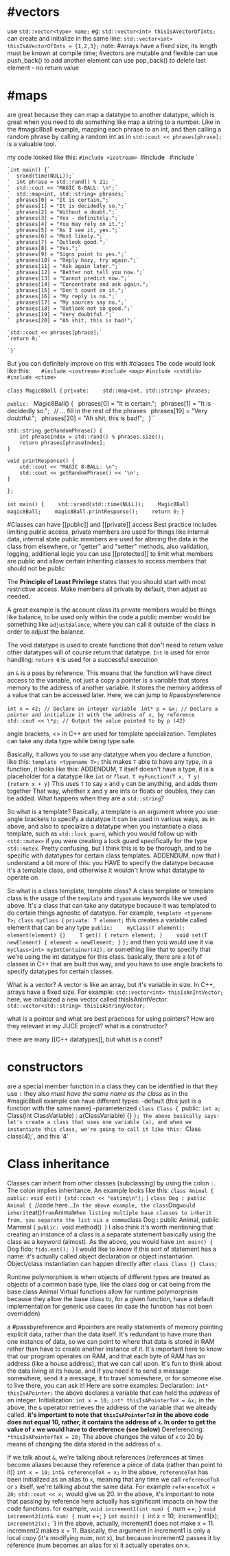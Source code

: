 # #vectors
use `std::vector<type> name;`
eg: `std::vector<int> thisIsAVectorOfInts;`
can create and initialize in the same line: `std::vector<int> thisIsAVectorOfInts = {1,2,3};`
note: #arrays have a fixed size, its length must be known at compile time; #vectors are mutable and flexible
can use push_back() to add another element
can use pop_back() to delete last element - no return value
# #maps
are great because they can map a datatype to another datatype, which is great when you need to do something like map a string to a number. Like in the #magic8ball example, mapping each phrase to an int, and then calling a random phrase by calling a random int as in `std::cout << phrases[phrase];` is a valuable tool.

my code looked like this:
	`#include <iostream>
	`#include <map>`
	`#include <cstdlib>`
	
	`int main() {`
	`  srand(time(NULL));`
	`  int phrase = std::rand() % 21; `
	`  std::cout << "MAGIC 8-BALL: \n";`
	`  std::map<int, std::string> phrases;`
	`  phrases[0] = "It is certain.";`
	`  phrases[1] = "It is decidedly so.";`
	`  phrases[2] = "Without a doubt.";`
	`  phrases[3] = "Yes - definitely.";`
	`  phrases[4] = "You may rely on it.";`
	`  phrases[5] = "As I see it, yes.";`
	`  phrases[6] = "Most likely.";`
	`  phrases[7] = "Outlook good.";`
	`  phrases[8] = "Yes.";`
	`  phrases[9] = "Signs point to yes.";`
	`  phrases[10] = "Reply hazy, try again.";`
	`  phrases[11] = "Ask again later.";`
	`  phrases[12] = "Better not tell you now.";`
	`  phrases[13] = "Cannot predict now.";`
	`  phrases[14] = "Concentrate and ask again.";`
	`  phrases[15] = "Don't count on it.";`
	`  phrases[16] = "My reply is no.";`
	`  phrases[17] = "My sources say no.";`
	`  phrases[18] = "Outlook not so good.";`
	`  phrases[19] = "Very doubtful.";`
	`  phrases[20] = "Ah shit, this is bad!";`
	
	`std::cout << phrases[phrase];`
	`return 0;`
	
	`}`

But you can definitely improve on this with #classes
The code would look like this:
`	#include <iostream>`
`#include <map>`
`#include <cstdlib>`
`#include <ctime>`

`class Magic8Ball {`
`private:`
`    std::map<int, std::string> phrases;`

`public:
`    Magic8Ball() {`
`        phrases[0] = "It is certain.";`
`        phrases[1] = "It is decidedly so.";`
`        // ... fill in the rest of the phrases`
`        phrases[19] = "Very doubtful.";`
`        phrases[20] = "Ah shit, this is bad!";`
`    }``

    std::string getRandomPhrase() {
        int phraseIndex = std::rand() % phrases.size(); 
        return phrases[phraseIndex];
    }

    void printResponse() {
        std::cout << "MAGIC 8-BALL: \n";
        std::cout << getRandomPhrase() << '\n';
    }
`};`

`int main() {`
`    std::srand(std::time(NULL));`
`    Magic8Ball magic8Ball;`
`    magic8Ball.printResponse();`
`    return 0;`
`}`

#Classes can have [[public]] and [[private]] access
Best practice includes limiting public access,
private members are used for things like internal data, internal state
public members are used for altering the data in the class from elsewhere, or "getter" and "setter" methods, also validation, logging, additional logic
you can use [[protected]] to limit what members are public and allow certain inheriting classes to access members that should not be public

The **Principle of Least Privilege** states that you should start with most restrictive access. Make members all private by default, then adjust as needed.

A great example is the account class
its private members would be things like balance, to be used only within the code
a public member would be something like `adjustBalance`, where you can call it outside of the class in order to adjust the balance.

The void datatype is used to create functions that don't need to return value
other datatypes will of course return that datatype.
`Int` is used for error handling: `return 0` is used for a successful execution

an `&` is a pass by reference. This means that the function will have direct access to the variable, not just a copy
a pointer is a variable that stores memory to the address of another variable. It stores the memory address of a value that can be accessed later.
Here, we can jump to #passbyreference

`int x = 42; // Declare an integer variable `
`int* p = &x; // Declare a pointer and initialize it with the address of x, by reference`
`std::cout << \*p; // Output the value pointed to by p (42)`

angle brackets, <> in C++ are used for template specialization. Templates can take any data type while being type safe. 

Basically, it allows you to use any datatype when you declare a function, like this:
`template <typename T>;` this makes `T` able to have any type, in a function, it looks like this: ADDENDUM, `T` itself doesn't have a type, it is a placeholder for a datatype like `int` or `float`.
`T myFunction(T x, T y) {return x + y}` This uses `T` to say `x` and `y` can be anything, and adds them together
That way, whether x and y are ints or floats or doubles, they can be added.
What happens when they are a `std::string`?

So what is a template?
Basically, a template is an argument where you use angle brackets to specify a datatype
It can be used in various ways, as in above, and also to specialize a datatype when you instantiate a class template, such as `std::lock_guard`, which you would follow up with `<std::mutex>` if you were creating a lock guard specifically for the type `std::mutex`. Pretty confusing, but I think this is to be thorough, and to be specific with datatypes for certain class templates. ADDENDUM, now that I understand a bit more of this: you HAVE to specify the datatype because it's a template class, and otherwise it wouldn't know what datatype to operate on.

So what is a class template, template class?
A class template or template class is the usage of the `template` and `typename` keywords like we used above. It's a class that can take any datatype because it was templated to do certain things agnostic of datatype. For example,
`template <typename T>;`
`class myClass {`
`private: T element;` this creates a variable called element that can be any type
`public:`
`    myClass(T element): element(element) {}`
`    T get() { return element; }`
`    void set(T newElement) { element = newElement; }`
`};`
and then you would use it via `myClass<int> myIntContainer(42);` or something like that to specify that we're using the int datatype for this class.
basically, there are a lot of classes in C++ that are built this way, and you have to use angle brackets to specify datatypes for certain classes.

What is a vector?
A vector is like an array, but it's variable in size. In C++, arrays have a fixed size.
For example:
`std::vector<int> thisIsAnIntVector;` here, we initialized a new vector called thisIsAnIntVector.
`std::vector<std::string> thisIsAStringVector;`

what is a pointer and what are best practices for using pointers? How are they relevant in my JUCE project?
what is a constructor?

there are many [[C++ datatypes]], but what is a const?

# constructors 
are a special member function in a class
they can be identified in that they use `:` 
they also *must have the same name as the class* as in the #magic8ball example
can have different types: 
-default (this just is a function with the same name)
-parameterized
	`class Class {
	`public:
		`int a;
		`Class(int ClassVariable) : a(ClassVariable) {}
	`};
The above basically says:
	let's create a class that uses one variable (a), and when we instantiate this class, we're going to call it like this: `Class class(4);`, and this '4' 
# Class inheritance
Classes can inherit from other classes (subclassing) by using the colon `:`. The colon implies inheritance. An example looks like this:
`class Animal {`
	`public:`
		`void eat() {std::cout << "eating\n"};`
`}`
`class Dog : public Animal {
	`//code here...`
In the above example, the class `Dog` would inherit `eat()` from `Animal`
When listing multiple base classes to inherit from, you separate the list via a comma
`class Dog : public Animal, public Mammal {
	`public:
		`void method()`
	`}
I also think it's worth mentioning that creating an instance of a class is a separate statement basically using the class as a keyword (almost). As the above, you would have
	`int main() {
		`Dog fido;
		`fido.eat();
		`}
I would like to know if this sort of statement has a name: it's actually called object declaration or object instantiation.
Object/class instantiation can happen directly after
	`class Class {} Class;`

Runtime polymorphism is when objects of different types are treated as objects of a common base type, like the class dog or cat being from the base class Animal
Virtual functions allow for runtime polymorphism because they allow the base class to, for a given function, have a default implementation for generic use cases (in case the function has not been overridden)

a #passbyreference and #pointers are really statements of memory pointing explicit data, rather than the data itself. It's redundant to have more than one instance of data, so we can point to where that data is stored in RAM rather than have to create another instance of it.
It's important here to know that our program operates on RAM, and that each byte of RAM has an address (like a house address), that we can call upon. 
It's fun to think about the data living at its house, and if you need it to send a message somewhere, send it a message, it to travel somewhere, or for someone else to live there, you can ask it!
Here are some examples:
Declaration:
`int* thisIsAPointer;`
	the above declares a variable that can hold the *address* of an integer.
Initialization:
`int x = 10;`
`int* thisIsAPointerToX = &x;`
	in the above, the `&` operator retrieves the address of the variable that we already called.
	**it's important to note that `thisIsAPointerToX` in the above code does not equal 10, rather, it contains the address of `x`. In order to get the value of `x` we would have to dereference (see below)**
Dereferencing:
`*thisIsAPointerToX = 20;`
	The above changes the value of `x` to 20 by means of changing the data stored in the address of `x`.

If we talk about `&`, we're talking about references (references at times become aliases because they reference a piece of data (rather than point to it))
	`int x = 10;`
	`int& referenceToX = x;`
		in the above, `referenceToX` has been initialized as an alias to `x`, meaning that any time we call `referenceToX` or `x` itself, we're talking about the same data. For example `referenceToX = 20;` `std::cout << x;` would give us 20.
	in the above, it's important to note that passing by reference here actually has significant impacts on how the code functions. for example, 
		`void increment1(int num) {
			`num ++;
			`}`
		`void increment2(int& num) {
			`num ++;
			`}`
		`int main() {
			`int x = 10;`
			`increment1(x);
			`increment2(x);`
		`}
			in the above, actually, increment1 does not make x = 11. increment2 makes x = 11.
			Basically, the argument in increment1 is only a local copy (it's modifying num, not x), but because increment2 passes it by reference (num becomes an alias for x) it actually operates on x.
